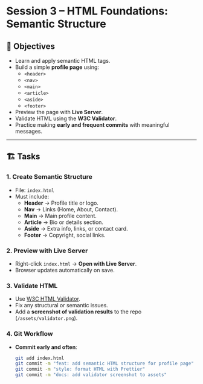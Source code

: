 # Session 3 – HTML Foundations: Semantic Structure

## 🎯 Objectives
- Learn and apply semantic HTML tags.
- Build a simple **profile page** using:
  - `<header>`
  - `<nav>`
  - `<main>`
  - `<article>`
  - `<aside>`
  - `<footer>`
- Preview the page with **Live Server**.
- Validate HTML using the **W3C Validator**.
- Practice making **early and frequent commits** with meaningful messages.

---

## 🏗️ Tasks

### 1. Create Semantic Structure
- File: `index.html`
- Must include:
  - **Header** → Profile title or logo.
  - **Nav** → Links (Home, About, Contact).
  - **Main** → Main profile content.
  - **Article** → Bio or details section.
  - **Aside** → Extra info, links, or contact card.
  - **Footer** → Copyright, social links.

### 2. Preview with Live Server
- Right-click `index.html` → **Open with Live Server**.
- Browser updates automatically on save.

### 3. Validate HTML
- Use [W3C HTML Validator](https://validator.w3.org/).
- Fix any structural or semantic issues.
- Add a **screenshot of validation results** to the repo (`/assets/validator.png`).

### 4. Git Workflow
- **Commit early and often**:
  ```bash
  git add index.html
  git commit -m "feat: add semantic HTML structure for profile page"
  git commit -m "style: format HTML with Prettier"
  git commit -m "docs: add validator screenshot to assets"
